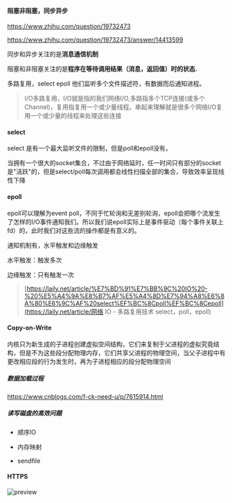 #### 阻塞非阻塞，同步异步

https://www.zhihu.com/question/19732473

https://www.zhihu.com/question/19732473/answer/14413599

同步和异步关注的是**消息通信机制**

阻塞和非阻塞关注的是**程序在等待调用结果（消息，返回值）时的状态.**

多路复用，select epoll 他们监听多个文件描述符，有数据而后通知进程。

> I/O多路复用，I/O就是指的我们网络I/O,多路指多个TCP连接(或多个Channel)，复用指复用一个或少量线程。串起来理解就是很多个网络I/O复用一个或少量的线程来处理这些连接

#### select

select 是有一个最大监听文件的限制，但是poll和epoll没有，

当拥有一个很大的socket集合，不过由于网络延时，任一时间只有部分的socket是"活跃"的，但是select/poll每次调用都会线性扫描全部的集合，导致效率呈现线性下降

#### epoll

epoll可以理解为event poll，不同于忙轮询和无差别轮询，epoll会把哪个流发生了怎样的I/O事件通知我们。所以我们说epoll实际上是事件驱动（每个事件关联上fd）的，此时我们对这些流的操作都是有意义的。

通知机制有，水平触发和边缘触发

水平触发：触发多次

边缘触发：只有触发一次

> [https://laily.net/article/%E7%BD%91%E7%BB%9C%20IO%20-%20%E5%A4%9A%E8%B7%AF%E5%A4%8D%E7%94%A8%E6%8A%80%E6%9C%AF%20select%EF%BC%8Cpoll%EF%BC%8Cepoll](https://laily.net/article/网络 IO - 多路复用技术 select，poll，epoll)

#### Copy-on-Write

内核只为新生成的子进程创建虚拟空间结构，它们来复制于父进程的虚拟究竟结构，但是不为这些段分配物理内存，它们共享父进程的物理空间，当父子进程中有更改相应段的行为发生时，再为子进程相应的段分配物理空间

##### 数据加载过程

https://www.cnblogs.com/f-ck-need-u/p/7615914.html

##### 读写磁盘的高效问题

- 顺序IO


- 内存映射

- sendfile

#### HTTPS

![preview](https://segmentfault.com/img/bVbCCMD/view)

